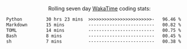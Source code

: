 <p align="center">Rolling seven day <a href="https://wakatime.com/@syrkis"/>WakaTime</a> coding stats:</p>
<!--START_SECTION:waka-->

```txt
Python         30 hrs 23 mins  >>>>>>>>>>>>>>>>>>>>>>>>-   96.46 %
Markdown       15 mins         -------------------------   00.82 %
TOML           14 mins         -------------------------   00.75 %
Bash           8 mins          -------------------------   00.45 %
sh             7 mins          -------------------------   00.38 %
```

<!--END_SECTION:waka-->
